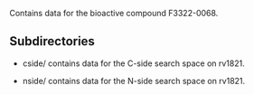 Contains data for the bioactive compound F3322-0068.

## Subdirectories

- cside/ contains data for the C-side search space on rv1821.

- nside/ contains data for the N-side search space on rv1821.

